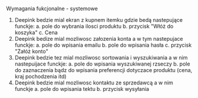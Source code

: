 Wymagania fukcjonalne - systemowe
1. Deepink bedzie mial ekran z kupnem itemku gdzie bedą nastepujące funckje:
    a. pole do wybrania ilosci produktu 
    b. przycisk "Włóż do koszyka"
    c. Cena
2. Deepink bedize mial mozliwosc załozenia konta a w tym nastepujace funckje:
    a. pole do wpisania emailu
    b. pole do wpisania hasła 
    c. przycisk "Załóż konto" 
3. Deepink bedzie tez mial mozliwosc sortowania i wyszukiwania a w nim nastepuijace funckje:
    a. pole do wpisania wyszukiwanej rzseczy
    b. pole do zaznaczenia bądz do wpisania  preferencji dotyczace produktu (cena, kraj pochodzenia itd)
4. Deepink bedzie mial mozliwosc kontaktu ze sprzedawcą a w nim funckje 
    a. pole do wpisania tektu
    b. przycisk wysyłania 
    